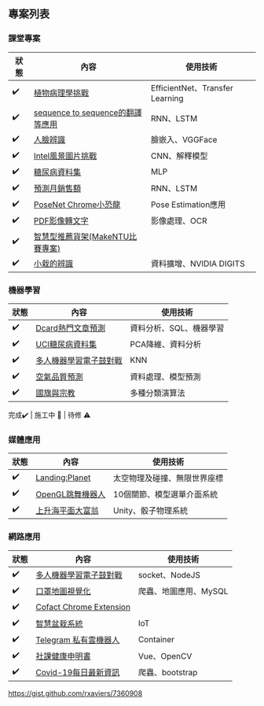 ## 專案列表
### 課堂專案
| 狀態 |內容 |使用技術|
| ----------------- | -------------- | -------------- |
|:heavy_check_mark:| [植物病理學挑戰] |EfficientNet、Transfer Learning| 
|:heavy_check_mark:| [sequence to sequence的翻譯等應用] | RNN、LSTM |
|:heavy_check_mark:| [人臉辨識] | 臉嵌入、VGGFace | 
|:heavy_check_mark:| [Intel風景圖片挑戰] | CNN、解釋模型 | 
|:heavy_check_mark:| [糖尿病資料集] | MLP | 
|:heavy_check_mark:| [預測月銷售額] |  RNN、LSTM |
|:heavy_check_mark:| [PoseNet Chrome小恐龍] | Pose Estimation應用| 
|:heavy_check_mark:| [PDF影像轉文字] | 影像處理、OCR | 
|:heavy_check_mark:| [智慧型推薦貨架(MakeNTU比賽專案)] | | 
|:heavy_check_mark:| [小栽的辨識] |資料擴增、NVIDIA DIGITS|

[小栽的辨識]:https://github.com/alanhc/MLclass
[智慧型推薦貨架(MakeNTU比賽專案)]:https://github.com/alanhc/NTU-Hackathon
[PDF影像轉文字]:https://github.com/alanhc/ocr-pdf-application
[植物病理學挑戰]:https://github.com/alanhc/DLclass/tree/master/week-18
[Intel風景圖片挑戰]:https://github.com/alanhc/DLclass/blob/master/README.md
[糖尿病資料集]:https://github.com/alanhc/DLclass/tree/master/week-4
[預測月銷售額]:https://github.com/alanhc/DLclass/blob/master/README.md
[人臉辨識]:https://github.com/alanhc/DLclass/tree/master/week-14
[sequence to sequence的翻譯等應用]:https://github.com/alanhc/DLclass/tree/master/week-17
[PoseNet Chrome小恐龍]:https://github.com/alanhc/dino-posenet


### 機器學習
| 狀態 |內容 |使用技術|
| ----------------- | -------------- | -------------- |
|:heavy_check_mark:| [Dcard熱門文章預測] |資料分析、SQL、機器學習| 
|:heavy_check_mark:| [UCI糖尿病資料集] | PCA降維、資料分析 |
|:heavy_check_mark:| [多人機器學習電子鼓對戰] | KNN | 
|:heavy_check_mark:| [空氣品質預測] |資料處理、模型預測 | 
|:heavy_check_mark:| [國旗與宗教] | 多種分類演算法 |

[Dcard熱門文章預測]:https://github.com/alanhc/Data-intern
[UCI糖尿病資料集]:https://github.com/alanhc/data-mining-class
[多人機器學習電子鼓對戰]:https://github.com/alanhc/drum.io
[空氣品質預測]:https://github.com/alanhc/MMclass/tree/master/midterm_project
[國旗與宗教]:https://github.com/alanhc/MMclass/tree/master/final_project
完成:heavy_check_mark: | 施工中 :construction: | 待修 :warning:
### 媒體應用
| 狀態 |內容 |使用技術|
| ----------------- | -------------- | -------------- |
|:heavy_check_mark:| [Landing:Planet] |太空物理及碰撞、無限世界座標| 
|:heavy_check_mark:| [OpenGL跳舞機器人] | 10個關節、模型選單介面系統 |
|:heavy_check_mark:| [上升海平面大富翁] | Unity、骰子物理系統 | 


[Landing:Planet]:https://github.com/alanhc/LANDING-PLANET
[OpenGL跳舞機器人]:https://github.com/alanhc/OpenGL-Dancing-robot
[上升海平面大富翁]:https://github.com/alanhc/nasaspaceapp2019

### 網路應用
| 狀態 |內容 |使用技術|
| ----------------- | -------------- | -------------- |
|:heavy_check_mark:| [多人機器學習電子鼓對戰] |socket、NodeJS| 
|:heavy_check_mark:| [口罩地圖視覺化] | 爬蟲、地圖應用、MySQL |
|:heavy_check_mark:| [Cofact Chrome Extension] |  | 
|:heavy_check_mark:| [智慧盆栽系統] |IoT| 
|:heavy_check_mark:| [Telegram 私有雲機器人] | Container |
|:heavy_check_mark:| [社課健康申明書] | Vue、OpenCV | 
|:heavy_check_mark:| [Covid-19每日最新資訊] | 爬蟲、bootstrap | 

[社課健康申明書]:https://github.com/dscmcu/rall-call-client
[Covid-19每日最新資訊]:https://github.com/alanhc/mohw_crawler

[Telegram 私有雲機器人]:https://github.com/alanhc/net-final
[智慧盆栽系統]:https://github.com/alanhc/Smart-Plotting-System
[Cofact Chrome Extension]:https://github.com/DSC-TW/SC-cofacts-extension
[口罩地圖視覺化]:https://github.com/alanhc/mask

https://gist.github.com/rxaviers/7360908